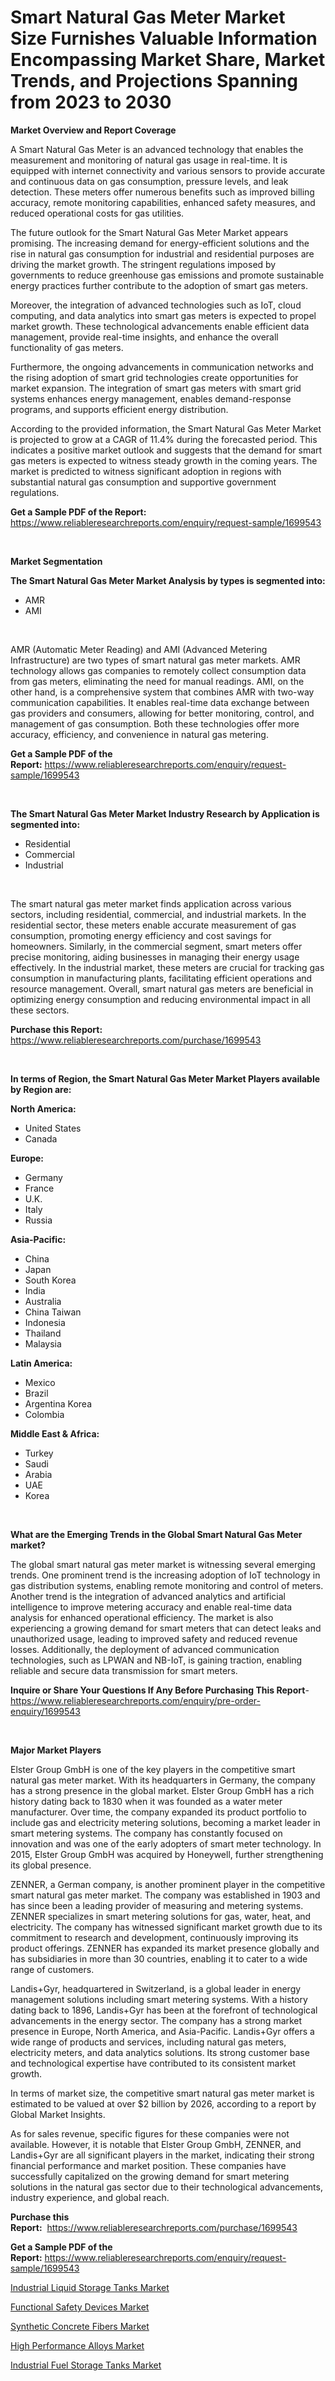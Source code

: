 <p><h1>Smart Natural Gas Meter Market Size Furnishes Valuable Information Encompassing Market Share, Market Trends, and Projections Spanning from 2023 to 2030</h1></p><p><strong>Market Overview and Report Coverage</strong></p>
<p><p>A Smart Natural Gas Meter is an advanced technology that enables the measurement and monitoring of natural gas usage in real-time. It is equipped with internet connectivity and various sensors to provide accurate and continuous data on gas consumption, pressure levels, and leak detection. These meters offer numerous benefits such as improved billing accuracy, remote monitoring capabilities, enhanced safety measures, and reduced operational costs for gas utilities.</p><p>The future outlook for the Smart Natural Gas Meter Market appears promising. The increasing demand for energy-efficient solutions and the rise in natural gas consumption for industrial and residential purposes are driving the market growth. The stringent regulations imposed by governments to reduce greenhouse gas emissions and promote sustainable energy practices further contribute to the adoption of smart gas meters.</p><p>Moreover, the integration of advanced technologies such as IoT, cloud computing, and data analytics into smart gas meters is expected to propel market growth. These technological advancements enable efficient data management, provide real-time insights, and enhance the overall functionality of gas meters.</p><p>Furthermore, the ongoing advancements in communication networks and the rising adoption of smart grid technologies create opportunities for market expansion. The integration of smart gas meters with smart grid systems enhances energy management, enables demand-response programs, and supports efficient energy distribution.</p><p>According to the provided information, the Smart Natural Gas Meter Market is projected to grow at a CAGR of 11.4% during the forecasted period. This indicates a positive market outlook and suggests that the demand for smart gas meters is expected to witness steady growth in the coming years. The market is predicted to witness significant adoption in regions with substantial natural gas consumption and supportive government regulations.</p></p>
<p><strong>Get a Sample PDF of the Report:</strong> <a href="https://www.reliableresearchreports.com/enquiry/request-sample/1699543">https://www.reliableresearchreports.com/enquiry/request-sample/1699543</a></p>
<p>&nbsp;</p>
<p><strong>Market Segmentation</strong></p>
<p><strong>The Smart Natural Gas Meter Market Analysis by types is segmented into:</strong></p>
<p><ul><li>AMR</li><li>AMI</li></ul></p>
<p>&nbsp;</p>
<p><p>AMR (Automatic Meter Reading) and AMI (Advanced Metering Infrastructure) are two types of smart natural gas meter markets. AMR technology allows gas companies to remotely collect consumption data from gas meters, eliminating the need for manual readings. AMI, on the other hand, is a comprehensive system that combines AMR with two-way communication capabilities. It enables real-time data exchange between gas providers and consumers, allowing for better monitoring, control, and management of gas consumption. Both these technologies offer more accuracy, efficiency, and convenience in natural gas metering.</p></p>
<p><strong>Get a Sample PDF of the Report:</strong>&nbsp;<a href="https://www.reliableresearchreports.com/enquiry/request-sample/1699543">https://www.reliableresearchreports.com/enquiry/request-sample/1699543</a></p>
<p>&nbsp;</p>
<p><strong>The Smart Natural Gas Meter Market Industry Research by Application is segmented into:</strong></p>
<p><ul><li>Residential</li><li>Commercial</li><li>Industrial</li></ul></p>
<p>&nbsp;</p>
<p><p>The smart natural gas meter market finds application across various sectors, including residential, commercial, and industrial markets. In the residential sector, these meters enable accurate measurement of gas consumption, promoting energy efficiency and cost savings for homeowners. Similarly, in the commercial segment, smart meters offer precise monitoring, aiding businesses in managing their energy usage effectively. In the industrial market, these meters are crucial for tracking gas consumption in manufacturing plants, facilitating efficient operations and resource management. Overall, smart natural gas meters are beneficial in optimizing energy consumption and reducing environmental impact in all these sectors.</p></p>
<p><strong>Purchase this Report:</strong>&nbsp; <a href="https://www.reliableresearchreports.com/purchase/1699543">https://www.reliableresearchreports.com/purchase/1699543</a></p>
<p>&nbsp;</p>
<p><strong>In terms of Region, the Smart Natural Gas Meter Market Players available by Region are:</strong></p>
<p>
    <p> <strong> North America: </strong>
        <ul>
            <li>United States</li>
            <li>Canada</li>
        </ul>
        </p> 
    <p> <strong> Europe: </strong>
        <ul>
            <li>Germany</li>
            <li>France</li>
            <li>U.K.</li>
            <li>Italy</li>
            <li>Russia</li>
        </ul>
        </p> 
    <p> <strong> Asia-Pacific: </strong>
        <ul>
            <li>China</li>
            <li>Japan</li>
            <li>South Korea</li>
            <li>India</li>
            <li>Australia</li>
            <li>China Taiwan</li>
            <li>Indonesia</li>
            <li>Thailand</li>
            <li>Malaysia</li>
        </ul>
        </p> 
    <p> <strong> Latin America: </strong>
        <ul>
            <li>Mexico</li>
            <li>Brazil</li>
            <li>Argentina Korea</li>
            <li>Colombia</li>
        </ul>
        </p> 
    <p> <strong> Middle East & Africa: </strong>
        <ul>
            <li>Turkey</li>
            <li>Saudi</li>
            <li>Arabia</li>
            <li>UAE</li>
            <li>Korea</li>
        </ul>
    </p>
    </p>
<p>&nbsp;</p>
<p><strong>What are the Emerging Trends in the Global Smart Natural Gas Meter market?</strong></p>
<p><p>The global smart natural gas meter market is witnessing several emerging trends. One prominent trend is the increasing adoption of IoT technology in gas distribution systems, enabling remote monitoring and control of meters. Another trend is the integration of advanced analytics and artificial intelligence to improve metering accuracy and enable real-time data analysis for enhanced operational efficiency. The market is also experiencing a growing demand for smart meters that can detect leaks and unauthorized usage, leading to improved safety and reduced revenue losses. Additionally, the deployment of advanced communication technologies, such as LPWAN and NB-IoT, is gaining traction, enabling reliable and secure data transmission for smart meters.</p></p>
<p><strong>Inquire or Share Your Questions If Any Before Purchasing This Report</strong>- <a href="https://www.reliableresearchreports.com/enquiry/pre-order-enquiry/1699543">https://www.reliableresearchreports.com/enquiry/pre-order-enquiry/1699543</a></p>
<p>&nbsp;</p>
<p><strong>Major Market Players</strong></p>
<p><p>Elster Group GmbH is one of the key players in the competitive smart natural gas meter market. With its headquarters in Germany, the company has a strong presence in the global market. Elster Group GmbH has a rich history dating back to 1830 when it was founded as a water meter manufacturer. Over time, the company expanded its product portfolio to include gas and electricity metering solutions, becoming a market leader in smart metering systems. The company has constantly focused on innovation and was one of the early adopters of smart meter technology. In 2015, Elster Group GmbH was acquired by Honeywell, further strengthening its global presence.</p><p>ZENNER, a German company, is another prominent player in the competitive smart natural gas meter market. The company was established in 1903 and has since been a leading provider of measuring and metering systems. ZENNER specializes in smart metering solutions for gas, water, heat, and electricity. The company has witnessed significant market growth due to its commitment to research and development, continuously improving its product offerings. ZENNER has expanded its market presence globally and has subsidiaries in more than 30 countries, enabling it to cater to a wide range of customers.</p><p>Landis+Gyr, headquartered in Switzerland, is a global leader in energy management solutions including smart metering systems. With a history dating back to 1896, Landis+Gyr has been at the forefront of technological advancements in the energy sector. The company has a strong market presence in Europe, North America, and Asia-Pacific. Landis+Gyr offers a wide range of products and services, including natural gas meters, electricity meters, and data analytics solutions. Its strong customer base and technological expertise have contributed to its consistent market growth.</p><p>In terms of market size, the competitive smart natural gas meter market is estimated to be valued at over $2 billion by 2026, according to a report by Global Market Insights.</p><p>As for sales revenue, specific figures for these companies were not available. However, it is notable that Elster Group GmbH, ZENNER, and Landis+Gyr are all significant players in the market, indicating their strong financial performance and market position. These companies have successfully capitalized on the growing demand for smart metering solutions in the natural gas sector due to their technological advancements, industry experience, and global reach.</p></p>
<p><strong>Purchase this Report:</strong>&nbsp;&nbsp;<a href="https://www.reliableresearchreports.com/purchase/1699543">https://www.reliableresearchreports.com/purchase/1699543</a></p>
<p></p>
<p><strong>Get a Sample PDF of the Report:</strong>&nbsp;<a href="https://www.reliableresearchreports.com/enquiry/request-sample/1699543">https://www.reliableresearchreports.com/enquiry/request-sample/1699543</a></p>
<p><p><a href="https://github.com/PeterParrish5/Market-Research-Report-List-1/blob/main/industrial-liquid-storage-tanks-market.md">Industrial Liquid Storage Tanks Market</a></p><p><a href="https://medium.com/@randysimpson755/functional-safety-devices-market-exploring-market-share-market-trends-and-future-growth-921c224adfbf">Functional Safety Devices Market</a></p><p><a href="https://medium.com/@linneahilll6456/synthetic-concrete-fibers-market-research-report-its-history-and-forecast-2023-to-2030-38471b83cc1f">Synthetic Concrete Fibers Market</a></p><p><a href="https://www.linkedin.com/pulse/high-performance-alloys-market-size-share-amp-trends-analysis-lsuoc/">High Performance Alloys Market</a></p><p><a href="https://github.com/WillieWoodard/Market-Research-Report-List-1/blob/main/industrial-fuel-storage-tanks-market.md">Industrial Fuel Storage Tanks Market</a></p></p>